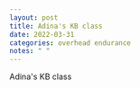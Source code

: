 ```yaml
---
layout: post
title: Adina's KB class
date: 2022-03-31
categories: overhead endurance
notes: " "
---
```

Adina's KB class